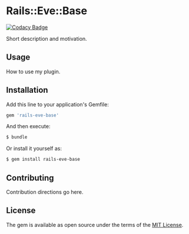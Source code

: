 # Rails::Eve::Base

[![Codacy Badge](https://api.codacy.com/project/badge/Grade/d7c41f3367264949827b5bd74cc12fa0)](https://app.codacy.com/app/aladac/rails-eve-base?utm_source=github.com&utm_medium=referral&utm_content=aladac/rails-eve-base&utm_campaign=Badge_Grade_Dashboard)

Short description and motivation.

## Usage
How to use my plugin.

## Installation
Add this line to your application's Gemfile:

```ruby
gem 'rails-eve-base'
```

And then execute:
```bash
$ bundle
```

Or install it yourself as:
```bash
$ gem install rails-eve-base
```

## Contributing
Contribution directions go here.

## License
The gem is available as open source under the terms of the [MIT License](https://opensource.org/licenses/MIT).
